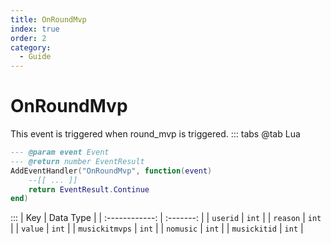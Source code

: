 ```yaml
---
title: OnRoundMvp
index: true
order: 2
category:
  - Guide
---
```


# OnRoundMvp
This event is triggered when round_mvp is triggered.
::: tabs
@tab Lua
```lua
--- @param event Event
--- @return number EventResult
AddEventHandler("OnRoundMvp", function(event)
    --[[ ... ]]
    return EventResult.Continue
end)
```

:::
|       Key      | Data Type |
| :------------: | :-------: |
|    `userid`    |   `int`   |
|    `reason`    |   `int`   |
|     `value`    |   `int`   |
| `musickitmvps` |   `int`   |
|    `nomusic`   |   `int`   |
|  `musickitid`  |   `int`   |